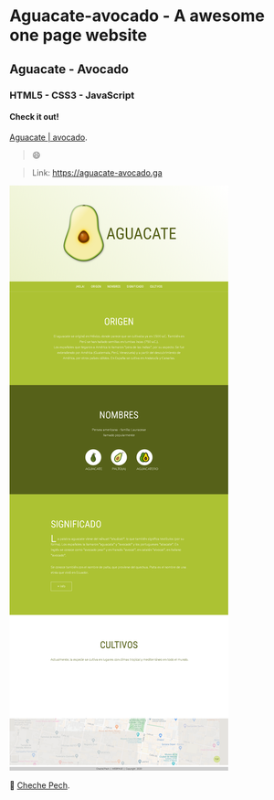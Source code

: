 # Aguacate-avocado - A awesome one page website

## Aguacate - Avocado

### HTML5 - CSS3 - JavaScript

#### Check it out!

[Aguacate | avocado](https://aguacate-avocado.ga).

> :smile:

 > Link: https://aguacate-avocado.ga

![Image of One Page Website - Aguacate | Avocado](onepage-website.png)

:beers: [Cheche Pech](https://www.facebook.com/chechepech).
